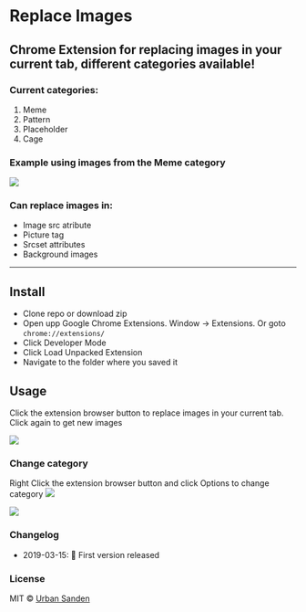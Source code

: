 # Replace Images

## Chrome Extension for replacing images in your current tab, different categories available!

### Current categories:

1. Meme
2. Pattern
3. Placeholder
3. Cage

### Example using images from the Meme category

![](https://res.cloudinary.com/urre/image/upload/v1552665851/hupyvpqnylvcrnbttfpp.jpg)

### Can replace images in:
+ Image src atribute
+ Picture tag
+ Srcset attributes
+ Background images

---

## Install

+ Clone repo or download zip
+ Open upp Google Chrome Extensions. Window → Extensions. Or goto `chrome://extensions/`
+ Click Developer Mode
+ Click Load Unpacked Extension
+ Navigate to the folder where you saved it

## Usage
Click the extension browser button to replace images in your current tab. Click again to get new images

![](https://res.cloudinary.com/urre/image/upload/v1552666248/jyg4zqmnagwksnv6guga.jpg)

### Change category
Right Click the extension browser button and click Options to change category
![](https://res.cloudinary.com/urre/image/upload/v1552666225/ekyvbqdtdb8wqdrzcycw.jpg)

![](https://res.cloudinary.com/urre/image/upload/v1552666299/b0ikjgskg6urkvlvaslk.jpg)

### Changelog
+ 2019-03-15: 🎉 First version released

### License

MIT © [Urban Sanden](https://twitter.com/urre)
